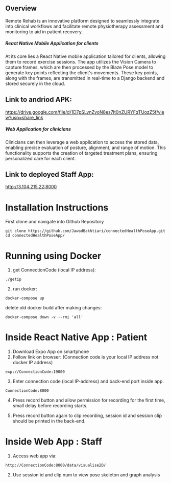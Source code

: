 ## Overview

Remote Rehab is an innovative platform designed to seamlessly integrate into clinical workflows and facilitate remote physiotherapy assessment and monitoring to aid in patient recovery.

##### React Native Mobile Application for clients
At its core lies a React Native mobile application tailored for clients, allowing them to record exercise sessions. The app utilizes the Vision Camera to capture frames, which are then processed by the Blaze Pose model to generate key points reflecting the client's movements. These key points, along with the frames, are transmitted in real-time to a Django backend and stored securely in the cloud.

## Link to andriod APK:
https://drive.google.com/file/d/1D7pSLvnZvoN8es7lt0nZURYFqTUozZ5f/view?usp=share_link

##### Web Application for clinicians
Clinicians can then leverage a web application to access the stored data, enabling precise evaluation of posture, alignment, and range of motion. This functionality supports the creation of targeted treatment plans, ensuring personalized care for each client.

## Link to deployed Staff App:
http://3.104.215.22:8000


# Installation Instructions

First clone and navigate into Github Repository

```
git clone https://github.com/JawadBakhtiari/connectedHealthPoseApp.git
cd connectedHealthPoseApp/
```

# Running using Docker

1. get ConnectionCode (local IP address):

```
./getip
```

2. run docker:

```
docker-compose up
```

delete old docker build after making changes:

```
docker-compose down -v --rmi 'all'
```

# Inside React Native App : Patient

1. Download Expo App on smartphone
2. Follow link on browser: (Connection code is your local IP address not docker IP address)

```
exp://ConnectionCode:19000
```

3. Enter connection code (local IP-address) and back-end port inside app.

```
ConnectionCode:8000
```

4. Press record button and allow permission for recording for the first time, small delay before recording starts.

5. Press record button again to clip recording, session id and session clip should be printed in the back-end.

# Inside Web App : Staff

1. Access web app via:

```
http://ConnectionCode:8000/data/visualise2D/
```

2. Use session id and clip num to view pose skeleton and graph analysis
